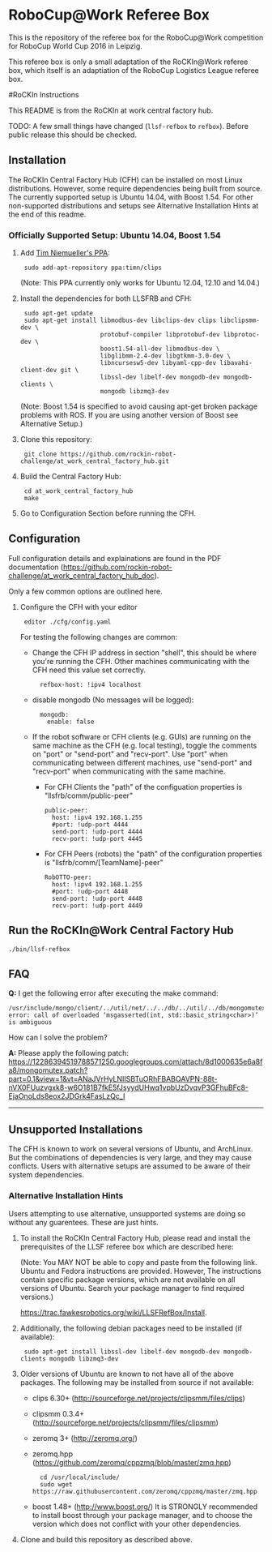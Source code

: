 RoboCup@Work Referee Box
========================

This is the repository of the referee box for the RoboCup@Work competition for RoboCup World Cup 2016 in Leipzig.

This referee box is only a small adaptation of the RoCKIn@Work referee box, which itself is an adaptiation of the RoboCup Logistics League referee box.

#RoCKIn Instructions

This README is from the RoCKIn at work central factory hub.


TODO: A few small things have changed (```llsf-refbox``` to ```refbox```). Before public release this should be checked.


## Installation
The RoCKIn Central Factory Hub (CFH) can be installed on most Linux distributions. However, some require dependencies being built from source. The currently supported setup is Ubuntu 14.04, with Boost 1.54. For other non-supported distributions and setups see Alternative Installation Hints at the end of this readme.

### Officially Supported Setup: Ubuntu 14.04, Boost 1.54

1. Add [Tim Niemueller's PPA](https://launchpad.net/~timn/+archive/ubuntu/clips):
      
        sudo add-apt-repository ppa:timn/clips
    (Note: This PPA currently only works for Ubuntu 12.04, 12.10 and 14.04.)
    
2. Install the dependencies for both LLSFRB and CFH:
        
        sudo apt-get update
        sudo apt-get install libmodbus-dev libclips-dev clips libclipsmm-dev \
                             protobuf-compiler libprotobuf-dev libprotoc-dev \
                             boost1.54-all-dev libmodbus-dev \
                             libglibmm-2.4-dev libgtkmm-3.0-dev \
                             libncursesw5-dev libyaml-cpp-dev libavahi-client-dev git \
                             libssl-dev libelf-dev mongodb-dev mongodb-clients \
                             mongodb libzmq3-dev

     (Note: Boost 1.54 is specified to avoid causing apt-get broken package problems with ROS. If you are using another version of Boost see Alternative Setup.)

3. Clone this repository:
        
        git clone https://github.com/rockin-robot-challenge/at_work_central_factory_hub.git

4. Build the Central Factory Hub:
        
        cd at_work_central_factory_hub
        make

5. Go to Configuration Section before running the CFH.


## Configuration

Full configuration details and explainations are found in the PDF documentation (https://github.com/rockin-robot-challenge/at_work_central_factory_hub_doc). 

Only a few common options are outlined here.

1. Configure the CFH with your editor
    
        editor ./cfg/config.yaml

    For testing the following changes are common:
    - Change the CFH IP address in section "shell", this should be where you're running the CFH. Other machines communicating with the CFH need this value set correctly.
        
            refbox-host: !ipv4 localhost
    - disable mongodb (No messages will be logged):
        
            mongodb:
              enable: false
    - If the robot software or CFH clients (e.g. GUIs) are running on the same machine as the CFH (e.g. local testing), toggle the comments on "port" or "send-port" and "recv-port". Use "port" when communicating between different machines, use "send-port" and "recv-port" when communicating with the same machine.
      - For CFH Clients the "path" of the configuation properties is "llsfrb/comm/public-peer"
    
        ```    
        public-peer:
          host: !ipv4 192.168.1.255
          #port: !udp-port 4444
          send-port: !udp-port 4444
          recv-port: !udp-port 4445
        ```
      - For CFH Peers (robots) the "path" of the configuration properties is "llsfrb/comm/[TeamName]-peer" 

        ```
        RobOTTO-peer:
          host: !ipv4 192.168.1.255
          #port: !udp-port 4448
          send-port: !udp-port 4448
          recv-port: !udp-port 4449
        ```

## Run the RoCKIn@Work Central Factory Hub

    ./bin/llsf-refbox
    

## FAQ

**Q:** I get the following error after executing the make command: 

    /usr/include/mongo/client/../util/net/../../db/../util/../db/mongomutex.h:235:9: error: call of overloaded ‘msgasserted(int, std::basic_string<char>)’ is ambiguous
    
How can I solve the problem?
    
**A:** Please apply the following patch: https://12286394519788571250.googlegroups.com/attach/8d1000635e6a8fa8/mongomutex.patch?part=0.1&view=1&vt=ANaJVrHyLNIISBTuORhFBABOAVPN-88t-nVX0FUuzvgxk8-w6O181B7fkE5fJsyydUHwq1vpbUzDvqvP3GFhuBFc8-EjaOnoLds8eox2JDGrk4FasLzQc_I

------------------------------------

## Unsupported Installations
The CFH is known to work on several versions of Ubuntu, and ArchLinux. But the combinations of dependencies is very large, and they may cause conflicts. Users with alternative setups are assumed to be aware of their system dependencies. 

### Alternative Installation Hints

Users attempting to use alternative, unsupported systems are doing so without any guarentees. These are just hints.

1. To install the RoCKIn Central Factory Hub, please read and install the prerequisites of the LLSF referee box which are described here:
   
    (Note: You MAY NOT be able to copy and paste from the following link. Ubuntu and Fedora instructions are provided. However, The instructions contain specific package versions, which are not available on all versions of Ubuntu. Search your package manager to find required versions.)
    
    https://trac.fawkesrobotics.org/wiki/LLSFRefBox/Install. 

2. Additionally, the following debian packages need to be installed (if available):
    
        sudo apt-get install libssl-dev libelf-dev mongodb-dev mongodb-clients mongodb libzmq3-dev

3. Older versions of Ubuntu are known to not have all of the above packages. The following may be installed from source if not available:
    - clips 6.30+ (http://sourceforge.net/projects/clipsmm/files/clips)
    - clipsmm 0.3.4+(http://sourceforge.net/projects/clipsmm/files/clipsmm)
    - zeromq 3+ (http://zeromq.org/) 
    - zeromq.hpp (https://github.com/zeromq/cppzmq/blob/master/zmq.hpp) 
            
            cd /usr/local/include/
            sudo wget https://raw.githubusercontent.com/zeromq/cppzmq/master/zmq.hpp
    - boost 1.48+ (http://www.boost.org/) It is STRONGLY recommended to install boost through your package manager, and to choose the version which does not conflict with your other dependencies.
  
4. Clone and build this repository as described above.
